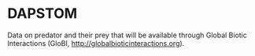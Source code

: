 # DAPSTOM

Data on predator and their prey that will be available through Global Biotic Interactions (GloBI, http://globalbioticinteractions.org).
